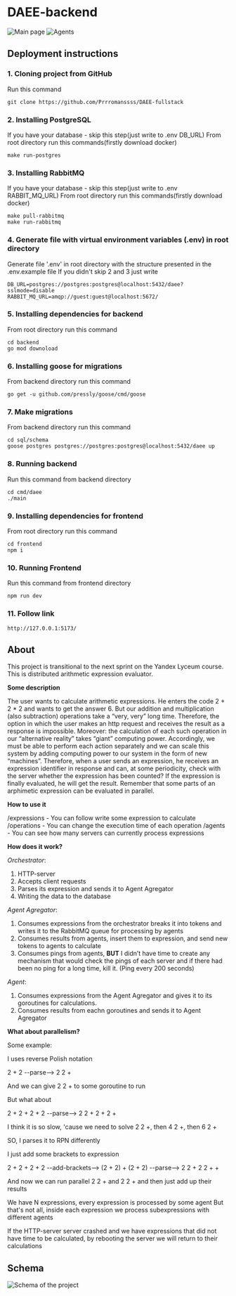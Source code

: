 # DAEE-backend

![Main page](https://github.com/Prrromanssss/DAEE-fullstack/raw/main/images/expressions.png)
![Agents](https://github.com/Prrromanssss/DAEE-fullstack/raw/main/images/agents.png)


## Deployment instructions

### 1. Cloning project from GitHub

Run this command
```commandline
git clone https://github.com/Prrromanssss/DAEE-fullstack
```

### 2. Installing PostgreSQL
If you have your database - skip this step(just write to .env DB_URL)
From root directory run this commands(firstly download docker)
```commandline
make run-postgres
```

### 3. Installing RabbitMQ
If you have your database - skip this step(just write to .env RABBIT_MQ_URL)
From root directory run this commands(firstly download docker)
```commandline
make pull-rabbitmq
make run-rabbitmq
```

### 4. Generate file with virtual environment variables (.env) in root directory

Generate file '.env' in root directory with the structure presented in the .env.example file
If you didn't skip 2 and 3 just write
```text
DB_URL=postgres://postgres:postgres@localhost:5432/daee?sslmode=disable
RABBIT_MQ_URL=amqp://guest:guest@localhost:5672/
```

### 5. Installing dependencies for backend

From root directory run this command
```commandline
cd backend
go mod downoload
```

### 6. Installing goose for migrations

From backend directory run this command
```commandline
go get -u github.com/pressly/goose/cmd/goose
```

### 7. Make migrations
From backend directory run this command
```commandline
cd sql/schema
goose postgres postgres://postgres:postgres@localhost:5432/daee up
```

### 8. Running backend

Run this command from backend directory
```commandline
cd cmd/daee
./main
```

### 9. Installing dependencies for frontend

From root directory run this command
```commandline
cd frontend
npm i
```

### 10. Running Frontend
Run this command from frontend directory
```commandline
npm run dev
```

### 11. Follow link
```commandline
http://127.0.0.1:5173/
```

## About

This project is transitional to the next sprint on the Yandex Lyceum course.
This is distributed arithmetic expression evaluator.

**Some description**

The user wants to calculate arithmetic expressions. He enters the code 2 + 2 * 2 and wants to get the answer 6. But our addition and multiplication (also subtraction) operations take a “very, very” long time. Therefore, the option in which the user makes an http request and receives the result as a response is impossible.
Moreover: the calculation of each such operation in our “alternative reality” takes “giant” computing power. Accordingly, we must be able to perform each action separately and we can scale this system by adding computing power to our system in the form of new “machines”.
Therefore, when a user sends an expression, he receives an expression identifier in response and can, at some periodicity, check with the server whether the expression has been counted? If the expression is finally evaluated, he will get the result. Remember that some parts of an arphimetic expression can be evaluated in parallel.


**How to use it**

/expressions - You can follow write some expression to calculate
/operations - You can change the execution time of each operation
/agents - You can see how many servers can currently process expressions

**How does it work?**

*Orchestrator*:
1. HTTP-server
2. Accepts client requests
3. Parses its expression and sends it to Agent Agregator
4. Writing the data to the database

*Agent Agregator*:
1. Consumes expressions from the orchestrator
breaks it into tokens and writes it to the RabbitMQ queue for processing by agents
2. Consumes results from agents, insert them to expression, and send new tokens to agents to calculate
3. Consumes pings from agents, **BUT** I didn’t have time to create any mechanism that would check the pings of each server and if there had been no ping for a long time, kill it. (Ping every 200 seconds)

*Agent*:
1. Consumes expressions from the Agent Agregator and gives it to its goroutines for calculations.
2. Consumes results from eachn goroutines and sends it to Agent Agregator


**What about parallelism?**

Some example:

I uses reverse Polish notation

2 + 2 --parse--> 2 2 +

And we can give 2 2 + to some goroutine to run

But what about

2 + 2 + 2 + 2 --parse--> 2 2 + 2 + 2 +

I think it is so slow, 'cause we need to solve 2 2 +, then 4 2 +, then 6 2 +

SO, I parses it to RPN differently

I just add some brackets to expression

2 + 2 + 2 + 2 --add-brackets--> (2 + 2) + (2 + 2) --parse--> 2 2 + 2 2 + +

And now we can run parallel 2 2 + and 2 2 + and then just add up their results

We have N expressions, every expression is processed by some agent
But that's not all, inside each expression we process subexpressions with different agents

If the HTTP-server server crashed and we have expressions that did not have time to be calculated, by rebooting the server we will return to their calculations


## Schema
![Schema of the project](https://github.com/Prrromanssss/DAEE-fullstack/raw/main/images/schema.png)


